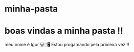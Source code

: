 # minha-pasta
# boas vindas a minha pasta !!
meu nome é Igor
💻🖱️🖥️
Estou progamando pela primeira vez !!
